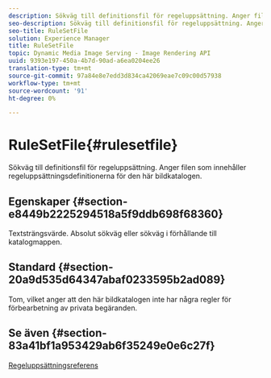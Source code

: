 ```yaml
---
description: Sökväg till definitionsfil för regeluppsättning. Anger filen som innehåller regeluppsättningsdefinitionerna för den här bildkatalogen.
seo-description: Sökväg till definitionsfil för regeluppsättning. Anger filen som innehåller regeluppsättningsdefinitionerna för den här bildkatalogen.
seo-title: RuleSetFile
solution: Experience Manager
title: RuleSetFile
topic: Dynamic Media Image Serving - Image Rendering API
uuid: 9393e197-450a-4b7d-90ad-a6ea0204ee26
translation-type: tm+mt
source-git-commit: 97a84e8e7edd3d834ca42069eae7c09c00d57938
workflow-type: tm+mt
source-wordcount: '91'
ht-degree: 0%

---
```



# RuleSetFile{#rulesetfile}

Sökväg till definitionsfil för regeluppsättning. Anger filen som innehåller regeluppsättningsdefinitionerna för den här bildkatalogen.

## Egenskaper {#section-e8449b2225294518a5f9ddb698f68360}

Textsträngsvärde. Absolut sökväg eller sökväg i förhållande till katalogmappen.

## Standard {#section-20a9d535d64347abaf0233595b2ad089}

Tom, vilket anger att den här bildkatalogen inte har några regler för förbearbetning av privata begäranden.

## Se även {#section-83a41bf1a953429ab6f35249e0e6c27f}

[Regeluppsättningsreferens](../../../../../is-api/image-catalog/image-serving-api-ref/c-image-catalog-reference/c-rule-set-reference/c-rule-set-reference.md#concept-3e5058cf3507470b82cac638df23ea8e)
